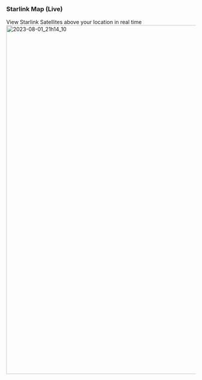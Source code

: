 ### Starlink Map (Live)

View Starlink Satellites above your location in real time
<img width="927" alt="2023-08-01_21h14_10" src="https://github.com/blake-nx/starlinkmap/assets/109250745/3ba81aa3-6af9-486f-bc39-78d87500181b">

